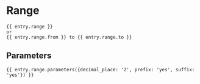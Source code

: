 # Range

```
{{ entry.range }}
or
{{ entry.range.from }} to {{ entry.range.to }}
```

## Parameters

```
{{ entry.range.parameters({decimal_place: '2', prefix: 'yes', suffix: 'yes'}) }}
```